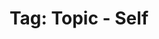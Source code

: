 ---
layout: portfolio
title: 'Tag: Topic - Self'
permalink: /portfolio/tags/topic/self
type: tag
uid: self
pagination:
    enabled: true
    tag: [self]
---
